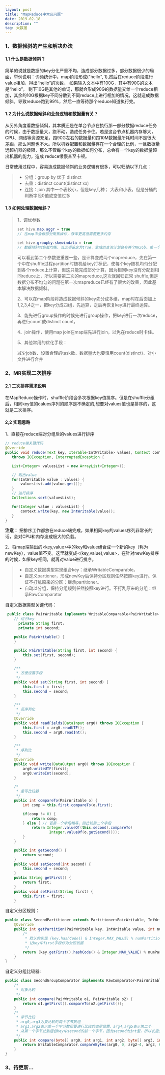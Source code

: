 ```yaml
---
layout: post
title: "MapReduce中常见问题"
date: 2019-02-18
description: ""
tag: 大数据
---
```


### 1、数据倾斜的产生和解决办法
#### 1.1 什么是数据倾斜？
简单的说就是数据的key分化严重不均，造成部分数据过多，部分数据很少的局面，举例说明：词频统计中，map阶段形成("hello", 1),然后在reduce阶段进行value相加，得出“hello”的次数， 如果输入文本中有100G，其中有90G的文本是“hello”， 剩下10G是其他的单词，那就会形成90G的数据量交给一个reduce相加，其余的10G根据key不同分散到不同reduce上进行相加的情况，这就造成数据倾斜，导致reduce跑到99%，然后一直等待那个reduce知道执行完。

#### 1.2 为什么说数据倾斜和业务逻辑和数据量有关？

从另外角度看数据倾斜，其本质还是在单台节点在执行那一部分数据reduce任务的时候，由于数据量大，跑不动，造成任务卡住。若是这台节点机器内存够大，CPU、网络等资源充足，跑90G左右的数据量和跑10M数据量所耗时间不是很大差距，那么问题也不大。所以机器配置和数据量存在一个合理的比例，一旦数据量远超机器的极限，那么不管每个key的数据如何分布，总会有一个key的数据量超出机器的能力，造成 reduce缓慢甚至卡顿。

日常使用过程中，容易造成数据倾斜的业务逻辑有很多，可以归纳以下几点：

> - 分组：group by   优于 distinct
> - 去重：distinct   count(distinct xx)
> - 连接：join       其中一个表较小，但是key几种； 大表和小表，但是分桶的判断字段0值或空值过多

#### 1.3 如何处理数据倾斜？

> 1、调优参数
>
> ```java
> set hive.map.aggr = true
> // 在map中会做部分聚焦操作，效率更高但需要更多内存
>     
> set hive.groupby.skewindata = true
> // 数据倾斜时负载均衡，当选项设定为true，生成的查询计划会有两个MRJob。第一个MRJob中，Map的输出结果集合会随机分布到Reduce中，每个Reduce做部分聚合操作，并输出结果，这样处理的结果是相同的GroupBy Key有可能被分发到不同的Reduce中，从而达到负载均衡的目的；第二个MRJob再根据预处理的数据结果按照GroupBy Key分布到Reduce中（这个过程可以保证相同的GroupBy Key被分布到同一个Reduce中），最后完成最终的聚合操作。
> ```
>
> 可以看到第二个参数更重要一些，是计算变成两个mapreduce，先在第一个中在shuffle过程partition时随机给key打标记，使每个key随机均匀分配到各个reduce上计算，但这只能完成部分计算，因为相同key没有分配到相同reduce上，所以需要第二次的mapreduce,这次就回归正常 shuffle,但是数据分布不均匀的问题在第一次mapreduce已经有了很大的改善，因此基本解决数据倾斜。
>
> 2、可以在map阶段将造成数据倾斜的key先分成多组，map时在后面加上1,2,3,4之一，把key分成四组，先运算，之后再恢复key进行最终运算。
>
> 3、能先进行group操作的时候先进行group操作，把key进行一次reduce，再进行count或distinct count。
>
> 4、join操作，使用map join在map端先进行join，以免在reduce时卡住。
>
> 5、其他常用的优化手段：
>
> ​	减少job数、设置合理的task数、数据量大也要慎用count(distinct)、对小文件进行合并

### 2、MR实现二次排序

#### 2.1 二次排序需求说明

在MapReduce操作时，shuffle阶段会多次根据key值排序。但是在shuffle分组后，相同key值的calues序列的顺序是不确定的,想要对values值也是排序的，这就是二次排序。

#### 2,2 实现思路

1、直接在reduce端对分组后的values进行排序

 ```java
// reduce端关键代码
@Override
public void reduce(Text key, Iterable<IntWritable> values, Context context)
    throws IOException, InterruptedException {

    List<Integer> valuesList = new ArrayList<Integer>();

    // 取出value
    for(IntWritable value : values) {
        valuesList.add(value.get());
    }
    // 进行排序
    Collections.sort(valuesList);

    for(Integer value : valuesList) {
        context.write(key, new IntWritable(value));
    }
}
 ```


**注意：** 把排序工作都放在reduce端完成，如果相同key的values序列非常长的话，会对CPU和内存造成极大的负载。

2、将map端输出的<key,value>中的key和value组合成一个新的key（称为newKey），value值不变。这里就变成<(key,value),value>，在针对newKey排序的时候，如果key相同，就再对value进行排序。

> - 自定义数据类型实现组合key：继承WritableComparable。
> - 自定义partioner，形成newKey后保持分区规则任然按照key进行。保证不打乱原来的分区：继承partitioner。
> - 自动以分组，保持分组规则任然按照key进行。不打乱原来的分组：继承RawComparator

自定义数据类型关键代码：

```java
 public class PairWritable implements WritableComparable<PairWritable> {
    // 组合key
      private String first;
      private int second;

    public PairWritable() {
    }

    public PairWritable(String first, int second) {
        this.set(first, second);
    }

    /**
     * 方便设置字段
     */
    public void set(String first, int second) {
        this.first = first;
        this.second = second;
    }

    /**
     * 反序列化
     */
    @Override
    public void readFields(DataInput arg0) throws IOException {
        this.first = arg0.readUTF();
        this.second = arg0.readInt();
    }

    /**
     * 序列化
     */
    @Override
    public void write(DataOutput arg0) throws IOException {
        arg0.writeUTF(first);
        arg0.writeInt(second);
    }

    /*
     * 重写比较器
     */
    public int compareTo(PairWritable o) {
        int comp = this.first.compareTo(o.first);

        if(comp != 0) {
            return comp;
        } else { // 若第一个字段相等，则比较第二个字段
            return Integer.valueOf(this.second).compareTo(
                    Integer.valueOf(o.getSecond()));
        }
    }

    public int getSecond() {
        return second;
    }
    public void setSecond(int second) {
        this.second = second;
    }
    public String getFirst() {
        return first;
    }
    public void setFirst(String first) {
        this.first = first;
    }
```
自定义分区规则：
```java
public class SecondPartitioner extends Partitioner<PairWritable, IntWritable> {
    @Override
    public int getPartition(PairWritable key, IntWritable value, int numPartitions) {
        /*
         * 默认的实现 (key.hashCode() & Integer.MAX_VALUE) % numPartitions
         * 让key中first字段作为分区依据
         */
        return (key.getFirst().hashCode() & Integer.MAX_VALUE) % numPartitions;
    }
}
```
自定义分组比较器:
```java
public class SecondGroupComparator implements RawComparator<PairWritable> {
    /*
     * 对象比较
     */
    public int compare(PairWritable o1, PairWritable o2) {
        return o1.getFirst().compareTo(o2.getFirst());
    }
    /*
     * 字节比较
     * arg0,arg3为要比较的两个字节数组
     * arg1,arg2表示第一个字节数组要进行比较的收尾位置，arg4,arg5表示第二个
     * 从第一个字节比到组合key中second的前一个字节，因为second为int型，所以长度为4
     */
    public int compare(byte[] arg0, int arg1, int arg2, byte[] arg3, int arg4, int arg5) 	{
        return WritableComparator.compareBytes(arg0, 0, arg2-4, arg3, 0, arg5-4);
    }
}
```
### 3、待更新...
